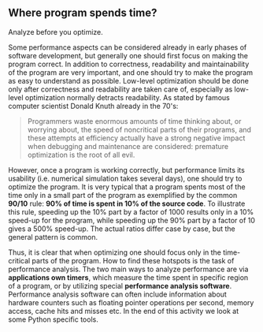 <!--
SPDX-FileCopyrightText: 2019 CSC - IT Center for Science Ltd. <www.csc.fi>

SPDX-License-Identifier: CC-BY-NC-SA-4.0
-->

<!-- Title: Where program spends time? -->

<!-- Short description:

Before a program can be optimized, one needs to find out the bottlenecks.
In this article we discuss some general principles when analysing performance.

-->

## Where program spends time?

Analyze before you optimize.

Some performance aspects can be considered already in early phases of
software development, but generally one should first focus on making the
program correct. In addition to correctness, readability and maintainability
of the program are very important, and one should try to make the program as
easy to understand as possible. Low-level optimization should be done only
after correctness and readability are taken care of, especially as low-level
optimization normally detracts readability. As stated by famous computer
scientist Donald Knuth already in the 70's:

> Programmers waste enormous amounts of time thinking about, or worrying about,
> the speed of noncritical parts of their programs, and these attempts at
> efficiency actually have a strong negative impact when debugging and
> maintenance are considered: premature optimization is the root of all evil.

However, once a program is working correctly, but performance limits its
usability (i.e. numerical simulation takes several days), one should try to
optimize the program. It is very typical that a program spents most of the
time only in a small part of the program as exemplified by the common
**90/10** rule: **90% of time is spent in 10% of the source code**. To
illustrate this rule, speeding up the 10% part by a factor of 1000 results
only in a 10% speed-up for the program, while speeding up the 90% part by a
factor of 10 gives a 500% speed-up. The actual ratios differ case by case, but
the general pattern is common.

Thus, it is clear that when optimizing one should focus only in the
time-critical parts of the program. How to find these hotspots is the task of
performance analysis. The two main ways to analyze performance are via
**applications own timers**, which measure the time spent in specific region
of a program, or by utilizing special **performance analysis software**.
Performance analysis software can often include information about hardware
counters such as floating pointer operations per second, memory access, cache
hits and misses etc. In the end of this activity we look at some Python
specific tools.
